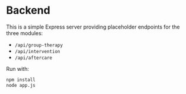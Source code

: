 # Backend

This is a simple Express server providing placeholder endpoints for the three modules:
- `/api/group-therapy`
- `/api/intervention`
- `/api/aftercare`

Run with:
```bash
npm install
node app.js
```
